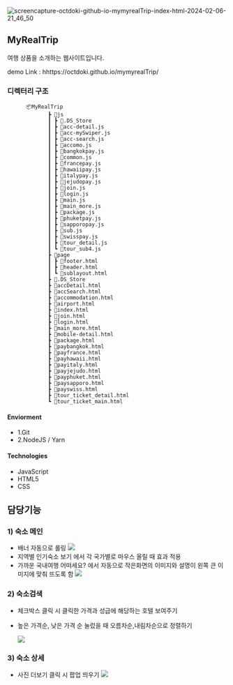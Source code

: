 ![screencapture-octdoki-github-io-mymyrealTrip-index-html-2024-02-06-21_46_50](https://github.com/Octdoki/mymyrealTrip/assets/76845650/d8502936-4958-41de-a52e-d589a3d55751)

 ## MyRealTrip


 여행 상품을 소개하는 웹사이트입니다.

   demo Link : hhttps://octdoki.github.io/mymyrealTrip/
 
 
  ### 디렉터리 구조
          📦MyRealTrip
                 ┣ 📂js
                 ┃ ┣ 📜.DS_Store
                 ┃ ┣ 📜acc-detail.js
                 ┃ ┣ 📜acc-mySwiper.js
                 ┃ ┣ 📜acc-search.js
                 ┃ ┣ 📜accomo.js
                 ┃ ┣ 📜bangkokpay.js
                 ┃ ┣ 📜common.js
                 ┃ ┣ 📜francepay.js
                 ┃ ┣ 📜hawaiipay.js
                 ┃ ┣ 📜italypay.js
                 ┃ ┣ 📜jejudopay.js
                 ┃ ┣ 📜join.js
                 ┃ ┣ 📜login.js
                 ┃ ┣ 📜main.js
                 ┃ ┣ 📜main_more.js
                 ┃ ┣ 📜package.js
                 ┃ ┣ 📜phuketpay.js
                 ┃ ┣ 📜sapporopay.js
                 ┃ ┣ 📜sub.js
                 ┃ ┣ 📜swisspay.js
                 ┃ ┣ 📜tour_detail.js
                 ┃ ┗ 📜tour_sub4.js
                 ┣ 📂page
                 ┃ ┣ 📜footer.html
                 ┃ ┣ 📜header.html
                 ┃ ┗ 📜sublayout.html
                 ┣ 📜.DS_Store
                 ┣ 📜accDetail.html
                 ┣ 📜accSearch.html
                 ┣ 📜accommodation.html
                 ┣ 📜airport.html
                 ┣ 📜index.html
                 ┣ 📜join.html
                 ┣ 📜login.html
                 ┣ 📜main_more.html
                 ┣ 📜mobile-detail.html
                 ┣ 📜package.html
                 ┣ 📜paybangkok.html
                 ┣ 📜payfrance.html
                 ┣ 📜payhawaii.html
                 ┣ 📜payitaly.html
                 ┣ 📜payjejudo.html
                 ┣ 📜payphuket.html
                 ┣ 📜paysapporo.html
                 ┣ 📜payswiss.html
                 ┣ 📜tour_ticket_detail.html
                 ┗ 📜tour_ticket_main.html
      
  #### Enviorment
  * 1.Git
  * 2.NodeJS / Yarn

  #### Technologies
  * JavaScript
  * HTML5
  * CSS

  ## 담당기능


 ### 1) 숙소 메인

*  배너 자동으로 롤링
   <img src="./images/Main_Banner.gif" >
* 지역별 인기숙소 보기 에서 각 국가별로 마우스 올릴 때 효과 적용
* 가까운 국내여행 어떠세요? 에서 자동으로 작은화면의 이미지와 설명이 왼쪽 큰 이미지에 맞춰 뜨도록 함
     <img src="./images/main2.gif" >
  


### 2) 숙소검색 

* 체크박스 클릭 시 클릭한 가격과 성급에 해당하는 호텔 보여주기
* 높은 가격순, 낮은 가격 순 눌렀을 때 오름차순,내림차순으로 정렬하기

  <img src="./images/accSearch.gif" >
  

### 3) 숙소 상세

* 사진 더보기 클릭 시 팝업 띄우기
  <img src="./images/accpopup.gif" >
  






